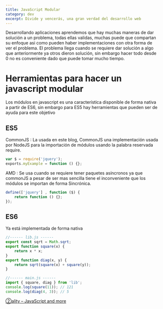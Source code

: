 ```yaml
---
title: JavaScript Modular
category: dev
excerpt: Divide y vencerás, una gran verdad del desarrollo web
---
```


Desarrollando aplicaciones aprendemos que hay muchas maneras de dar solución a un problema, todas ellas validas, muchas puede que compartan su enfoque asi como pueden haber implementaciones con otra forma de ver el problema. El problema llega cuando se requiere dar solución a algo que anteriormente ya otros dieron solución, sin embargo hacer todo desde 0 no es conveniente dado que puede tomar mucho tiempo.

# Herramientas para hacer un javascript modular

Los módulos en javascript es una característica disponible de forma nativa a partir de ES6, sin embargo para ES5 hay herramientas que pueden ser de ayuda para este objetivo

## ES5

CommonJS
: La usada en este blog, CommonJS una implementación usada por NodeJS para la importación de módulos usando la palabra reservada require.

```javascript
var $ = require('jquery');
exports.myExample = function () {};
```

AMD
: Se usa cuando se requiere tener paquetes asíncronos ya que commonJS a pesar de ser mas sencilla tiene el inconveniente que los módulos se importan de forma Sincrónica.

```javascript
define(['jquery'] , function ($) {
    return function () {};
});
```

## ES6

Ya está implementada de forma nativa

```javascript
//------ lib.js ------
export const sqrt = Math.sqrt;
export function square(x) {
    return x * x;
}
export function diag(x, y) {
    return sqrt(square(x) + square(y));
}

//------ main.js ------
import { square, diag } from 'lib';
console.log(square(11)); // 121
console.log(diag(4, 3)); // 5
```

[②ality – JavaScript and more](http://www.2ality.com/2014/09/es6-modules-final.html)
